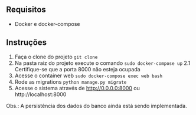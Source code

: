 ## Requisitos

 - Docker e docker-compose

## Instruções

 1. Faça o clone do projeto `git clone`
 2. Na pasta raiz do projeto execute o comando `sudo docker-compose up`
	 2.1 Certifique-se que a porta 8000 não esteja ocupada
 3. Acesse o container web `sudo docker-compose exec web bash`
 4. Rode as migrations `python manage.py migrate`
 5. Acesse o sistema através de http://0.0.0.0:8000 ou http://localhost:8000

Obs.: A persistência dos dados do banco ainda está sendo implementada.
